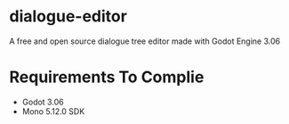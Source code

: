 # dialogue-editor
A free and open source dialogue tree editor made with Godot Engine 3.06
# Requirements To Complie
- Godot 3.06
- Mono 5.12.0 SDK
